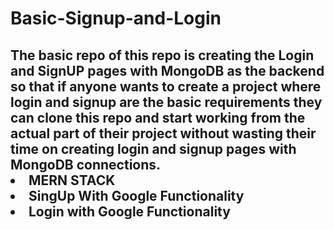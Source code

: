 # Basic-Signup-and-Login

<h2>
The basic repo of this repo is creating the Login and SignUP pages with MongoDB as the backend so that if anyone wants to create a project where login and signup are the basic requirements they can clone this repo and start working from the actual part of their project without wasting their time on creating login and signup pages with MongoDB connections.

<li>
MERN STACK</li> 
 <li>
SingUp With Google Functionality</li> 
  <li>
Login with Google Functionality
</li> 
</h2>
